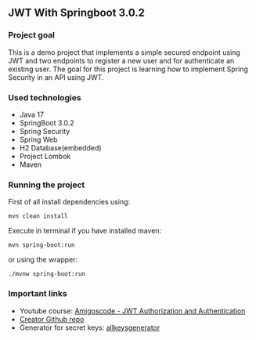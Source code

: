 ## JWT With Springboot 3.0.2
### Project goal
This is a demo project that implements a simple
secured endpoint using JWT and two endpoints to
register a new user and for authenticate an existing user.
The goal for this project is learning how to implement
Spring Security in an API using JWT.

### Used technologies
* Java 17
* SpringBoot 3.0.2
* Spring Security
* Spring Web
* H2 Database(embedded)
* Project Lombok
* Maven

### Running the project
First of all install dependencies using:
```
mvn clean install
```

Execute in terminal if you have installed maven:
```
mvn spring-boot:run
```

or using the wrapper:
```
./mvnw spring-boot:run
```

### Important links
* Youtube course: 
[Amigoscode - JWT Authorization and Authentication](https://www.youtube.com/watch?v=KxqlJblhzfI)
* [Creator Github repo](https://github.com/ali-bouali/spring-boot-3-jwt-security)
* Generator for secret keys: [allkeysgenerator](https://www.allkeysgenerator.com/)

